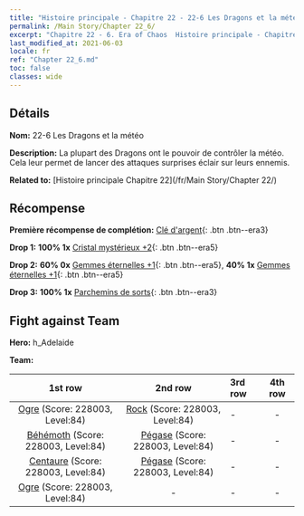```yaml
---
title: "Histoire principale - Chapitre 22 - 22-6 Les Dragons et la météo"
permalink: /Main Story/Chapter 22_6/
excerpt: "Chapitre 22 - 6. Era of Chaos  Histoire principale - Chapitre 22_6. 22-6 Les Dragons et la météo"
last_modified_at: 2021-06-03
locale: fr
ref: "Chapter 22_6.md"
toc: false
classes: wide
---
```


## Détails

 **Nom:** 22-6 Les Dragons et la météo

 **Description:** La plupart des Dragons ont le pouvoir de contrôler la météo. Cela leur permet de lancer des attaques surprises éclair sur leurs ennemis.

 **Related to:** [Histoire principale Chapitre 22](/fr/Main Story/Chapter 22/)

## Récompense

 **Première récompense de complétion:** [Clé d'argent](/ItemsFR/con_693/){: .btn .btn--era3}

 **Drop 1:** **100% 1x** [Cristal mystérieux +2](/ItemsFR/mat_80/){: .btn .btn--era5}

 **Drop 2:** **60% 0x** [Gemmes éternelles +1](/ItemsFR/mat_72/){: .btn .btn--era5}, **40% 1x** [Gemmes éternelles +1](/ItemsFR/mat_72/){: .btn .btn--era5}

 **Drop 3:** **100% 1x** [Parchemins de sorts](/ItemsFR/con_694/){: .btn .btn--era3}


## Fight against Team
 **Hero:** h_Adelaide

 **Team:**


  | 1st row | 2nd row | 3rd row | 4th row |
  |:----:|:----:|:----|:----:|
  | [Ogre](/fr/units/Ogre/) (Score: 228003, Level:84)  | [Rock](/fr/units/Roc/) (Score: 228003, Level:84)  | - | - |
  | [Béhémoth](/fr/units/Behemoth/) (Score: 228003, Level:84)  | [Pégase](/fr/units/Pegasus/) (Score: 228003, Level:84)  | - | - |
  | [Centaure](/fr/units/Centaur/) (Score: 228003, Level:84)  | [Pégase](/fr/units/Pegasus/) (Score: 228003, Level:84)  | - | - |
  | [Ogre](/fr/units/Ogre/) (Score: 228003, Level:84)  | - | - | - |


